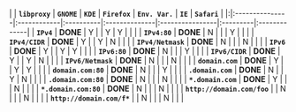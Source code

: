 | | **`libproxy`** | **`GNOME`** | **`KDE`** | **`Firefox`** | **`Env. Var.`** | **`IE`** | **`Safari`** |
|:|:---------------|:------------|:----------|:--------------|:----------------|:---------|:-------------|
| **`IPv4`**                  | **DONE**       | Y           |           | Y             | Y               |          |              |
| **`IPv4:80`**               | **DONE**       | N           |           |               | Y               |          |              |
| **`IPv4/CIDR`**             | **DONE**       | Y           |           | Y             | N               |          |              |
| **`IPv4/Netmask`**          | **DONE**       | N           |           |               | N               |          |              |
| **`IPv6`**                  | **DONE**       | Y           |           | Y             | Y               |          |              |
| **`IPv6:80`**               | **DONE**       | N           |           |               | Y               |          |              |
| **`IPv6/CIDR`**             | **DONE**       | Y           |           | Y             | N               |          |              |
| **`IPv6/Netmask`**          | **DONE**       | N           |           |               | N               |          |              |
| **`domain.com`**            | **DONE**       | Y           |           | Y             | Y               |          |              |
| **`domain.com:80`**         | **DONE**       | N           |           |               | Y               |          |              |
| **`.domain.com`**           | **DONE**       | N           |           | Y             | N               |          |              |
| **`.domain.com:80`**        | **DONE**       | N           |           |               | N               |          |              |
| **`*.domain.com`**          | **DONE**       | Y           |           |               | N               |          |              |
| **`*.domain.com:80`**       | **DONE**       | N           |           |               | N               |          |              |
| **`http://domain.com/foo`** |                | N           |           |               | N               |          |              |
| **`http://domain.com/f*`**  |                | N           |           |               | N               |          |              |